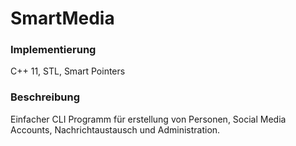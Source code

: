 # SmartMedia

### Implementierung
C++ 11, STL, Smart Pointers

### Beschreibung

Einfacher CLI Programm für erstellung von Personen, Social Media Accounts, Nachrichtaustausch und Administration.
